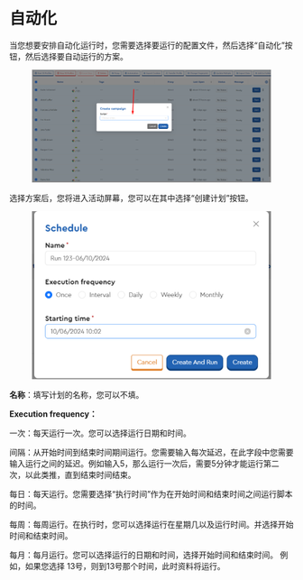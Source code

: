 # 自动化

当您想要安排自动化运行时，您需要选择要运行的配置文件，然后选择“自动化”按钮，然后选择要自动运行的方案。

<figure><img src="../../.gitbook/assets/image (14) (1).png" alt=""><figcaption></figcaption></figure>

选择方案后，您将进入活动屏幕，您可以在其中选择“创建计划”按钮。

<figure><img src="../../.gitbook/assets/image (15) (1).png" alt=""><figcaption></figcaption></figure>

**名称**：填写计划的名称，您可以不填。

**Execution frequency：**

&#x20;   一次：每天运行一次。您可以选择运行日期和时间。&#x20;

&#x20;   间隔：从开始时间到结束时间期间运行。您需要输入每次延迟，在此字段中您需要输入运行之间的延迟。例如输入5，那么运行一次后，需要5分钟才能运行第二次，以此类推，直到结束时间结束。&#x20;

&#x20;   每日：每天运行。您需要选择“执行时间”作为在开始时间和结束时间之间运行脚本的时间。&#x20;

&#x20;   每周：每周运行。在执行时，您可以选择运行在星期几以及运行时间。并选择开始时间和结束时间。&#x20;

&#x20;   每月：每月运行。您可以选择运行的日期和时间，选择开始时间和结束时间。 例如，如果您选择 13号，则到13号那个时间，此时资料将运行。

